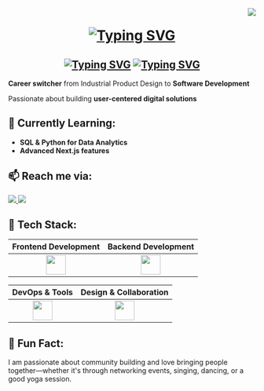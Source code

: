 <img align="right" src="https://visitor-badge.laobi.icu/badge?page_id=GuzideGuzelbey.GuzideGuzelbey" />

<h1 align="center">
    <a href="https://git.io/typing-svg"><img src="https://readme-typing-svg.demolab.com?font=Fira+Code&size=32&pause=1000&color=F616F7&center=true&vCenter=true&width=435&lines=Hi!+%F0%9F%91%80+I'm+G%C3%BCzide" alt="Typing SVG" /></a>
</h1> 

<h2 align="center">
    <a href="https://git.io/typing-svg"><img src="https://readme-typing-svg.demolab.com?font=Fira+Code&size=24&duration=7000&pause=1000&color=1DDBF7&center=true&vCenter=true&multiline=true&width=435&lines=Full+Stack+Developer+" alt="Typing SVG" /></a>
    <a href="https://git.io/typing-svg"><img src="https://readme-typing-svg.demolab.com?font=Fira+Code&size=24&duration=7000&pause=1000&color=1DDBF7&center=true&vCenter=true&multiline=true&width=435&lines=BSc+and+MSc" alt="Typing SVG" /></a>
</h2> 

**Career switcher** from Industrial Product Design to **Software Development**  

Passionate about building **user-centered digital solutions**

## 🌱 **Currently Learning:**  
-  **SQL & Python for Data Analytics**  
-  **Advanced Next.js features**

## 📫 **Reach me via:**  
<p align="left">
  <a href="(https://bit.ly/4kqoEq9)" target="_blank">
    <img src="https://skillicons.dev/icons?i=linkedin" />
  </a>
  <a href="mailto:guzide.guzelbey@gmail.com" target="_blank">
    <img src="https://skillicons.dev/icons?i=gmail" />
  </a>
</p>  


## 🚀 **Tech Stack:**  
| Frontend Development | Backend Development |
| :---: | :---: |
| <img src="https://skillicons.dev/icons?i=html,css,js,bootstrap,materialui,react,nextjs" height="40" /> | <img src="https://skillicons.dev/icons?i=nodejs,express,mysql,postgres" height="40" /> |

|  DevOps & Tools |  Design & Collaboration |
| :---: | :---: |
| <img src="https://skillicons.dev/icons?i=docker,powershell,vscode,git,github,netlify,postman" height="40" /> | <img src="https://skillicons.dev/icons?i=figma,ps,ai,slack" height="40" /> |

## 🔎 **Fun Fact:**  
I am passionate about community building and love bringing people together—whether it's through networking events, singing, dancing, or a good yoga session. 
